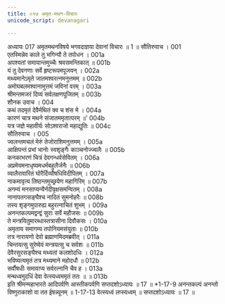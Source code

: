 ```yaml
---
title: ०१७ अमृत-मथन-विचारः
unicode_script: devanagari

---
```



अध्यायः 017
अमृतमथनविषये भगवदाज्ञया देवानां विचारः ॥ 1 ॥
सौतिरुवाच ।	001  
एतस्मिन्नेव काले तु भगिन्यौ ते तपोधन ।	001a  
अपश्यतां समायान्तमुच्चैः श्रवसमन्तिकात् ॥	001b  
यं तु देवगणाः सर्वे हृष्टरूपमपूजयन् ।	002a  
मथ्यमानेऽमृते जातमश्वरत्नमनुत्तमम् ॥	002b  
अमोघबलमश्वानामुत्तमं जविनां वरम् ।	003a  
श्रीमन्तमजरं दिव्यं सर्वलक्षणपूजितम् ॥	003b  
शौनक उवाच ।	004  
कथं तदमृतं देवैर्मथितं क्व च शंस मे ।	004a  
कारणं चात्र मथने संजातममृतात्परम् ॥'	004b  
यत्र जज्ञे महावीर्यः सोऽश्वराजो महाद्युतिः ॥	004c  
सौतिरुवाच ।	005  
ज्वलन्तमचलं मेरुं तेजोराशिमनुत्तमम् ।	005a  
आक्षिपन्तं प्रभां भानोः स्वशृङ्गैः काञ्चनोज्ज्वलैः ॥	005b  
कनकाभरणं चित्रं देवगन्धर्वसेवितम् ।	006a  
अप्रमेयमनाधृष्यमधर्मबहुलैर्जनैः ॥	006b  
व्यालैरावारितं घोरैर्दिव्यौषधिविदीपितम् ।	007a  
नाकमावृत्य तिष्ठन्तमुच्छ्रयेण महागिरिम् ॥	007b  
अगम्यं मनसाप्यन्यैर्नदीवृक्षसमन्वितम् ।	008a  
नानापतगसङ्घैश्च नादितं सुमनोहरैः ॥	008b  
तस्य शृङ्गमुपारुह्य बहुरत्नाचितं शुभम् ।	009a  
अनन्तकल्पमद्वन्द्वं सुराः सर्वे महौजसः ॥	009b  
ते मन्त्रयितुमारब्धास्तत्रासीना दिवौकसः ।	010a  
अमृताय समागम्य तपोनियमसंयुताः ॥	010b  
तत्र नारायणो देवो ब्रह्माणमिदमब्रवीत् ।	011a  
चिन्तयत्सु सुरेष्वेवं मन्त्रयत्सु च सर्वशः ॥	011b  
देवैरसुरसङ्घैश्च मथ्यतां कलशोदधिः ।	012a  
भविष्यत्यमृतं तत्र मथ्यमाने महोदधौ ॥	012b  
सर्वौषधीः समावाप्य सर्वरत्नानि चैव ह ।	013a  
मन्थध्वमुदधिं देवा वेत्स्यध्वममृतं ततः ॥ ॥	013b  
इति श्रीमन्महाभारते आदिपर्वणि आस्तीकपर्वणि सप्तदशोऽध्यायः ॥ 17 ॥
*1-17-9 अनन्तकल्पं अनन्तो विष्णुराकाशो वा तत ईषन्न्यूनम् ॥ 1-17-13 वेत्स्यध्वं लप्स्यध्वम् ॥ सप्तदशोऽध्यायः ॥ 17 ॥
